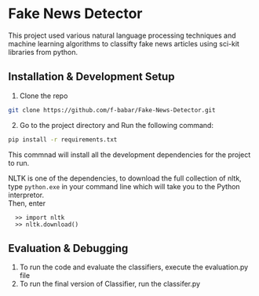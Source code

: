 # Fake News Detector
This project used various natural language processing techniques and machine learning algorithms to classifty fake news articles using sci-kit libraries from python.

## Installation & Development Setup

1. Clone the repo

```sh
git clone https://github.com/f-babar/Fake-News-Detector.git
```

2. Go to the project directory and Run the following command:

```sh
pip install -r requirements.txt

```
This commnad will install all the development dependencies for the project to run.

NLTK is one of the dependencies, to download the full collection of nltk, type `python.exe` in your command line which will take you to the Python interpretor.  
     Then, enter
     
      >> import nltk 
      >> nltk.download()
      
## Evaluation & Debugging

1. To run the code and evaluate the classifiers, execute the evaluation.py file
2. To run the final version of Classifier, run the classifer.py